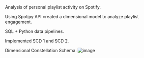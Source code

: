 Analysis of personal playlist activity on Spotify.

Using Spotipy API created a dimensional model to analyze playlist engagement.

SQL + Python data pipelines.

Implemented SCD 1 and SCD 2.


Dimensional Constellation Schema:
![image](https://github.com/weebees/spotify-datawarehouse/assets/128728455/b4342d43-bed7-49c9-9757-d77fc175936a)
